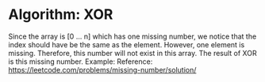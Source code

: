 # Algorithm: XOR
Since the array is [0 ... n] which has one missing number, we notice that the index should have be the same as the element. However, one 
element is missing. Therefore, this number will not exist in this array. The result of XOR is this missing number.
Example: 
Reference: https://leetcode.com/problems/missing-number/solution/
 
